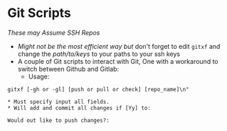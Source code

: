 # Git Scripts
*These may Assume SSH Repos*
* *Might not be the most efficient way but* don't forget to edit `gitxf` and change the *path/to/keys* to your paths to your ssh keys
* A couple of Git scripts to interact with Git, One with a workaround to switch between Github and Gitlab:
    * Usage:  
```
gitxf [-gh or -gl] [push or pull or check] [repo_name]\n"
```
    * Must specify input all fields.
    * Will add and commit all changes if [Yy] to:
```
Would out like to push changes?:
```
        

